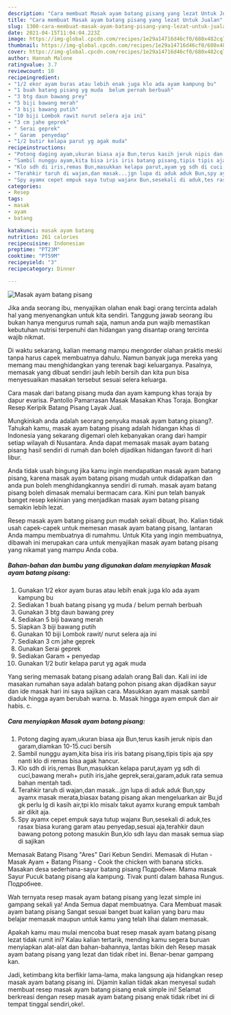 ```yaml
---
description: "Cara membuat Masak ayam batang pisang yang lezat Untuk Jualan"
title: "Cara membuat Masak ayam batang pisang yang lezat Untuk Jualan"
slug: 1300-cara-membuat-masak-ayam-batang-pisang-yang-lezat-untuk-jualan
date: 2021-04-15T11:04:04.223Z
image: https://img-global.cpcdn.com/recipes/1e29a14716d46cf0/680x482cq70/masak-ayam-batang-pisang-foto-resep-utama.jpg
thumbnail: https://img-global.cpcdn.com/recipes/1e29a14716d46cf0/680x482cq70/masak-ayam-batang-pisang-foto-resep-utama.jpg
cover: https://img-global.cpcdn.com/recipes/1e29a14716d46cf0/680x482cq70/masak-ayam-batang-pisang-foto-resep-utama.jpg
author: Hannah Malone
ratingvalue: 3.7
reviewcount: 10
recipeingredient:
- "1/2 ekor ayam buras atau lebih enak juga klo ada ayam kampung bu"
- "1 buah batang pisang yg muda  belum pernah berbuah"
- "3 btg daun bawang prey"
- "5 biji bawang merah"
- "3 biji bawang putih"
- "10 biji Lombok rawit nurut selera aja ini"
- "3 cm jahe geprek"
- " Serai geprek"
- " Garam  penyedap"
- "1/2 butir kelapa parut yg agak muda"
recipeinstructions:
- "Potong daging ayam,ukuran biasa aja Bun,terus kasih jeruk nipis dan garam,diamkan 10-15.cuci bersih"
- "Sambil nunggu ayam,kita bisa iris iris batang pisang,tipis tipis aja spy nanti klo di remas bisa agak hancur."
- "Klo sdh di iris,remas Bun,masukkan kelapa parut,ayam yg sdh di cuci,bawang merah+ putih iris,jahe geprek,serai,garam,aduk rata semua bahan mentah tadi."
- "Terahkir taruh di wajan,dan masak...jgn lupa di aduk aduk Bun,spy ayamx masak merata,biasax batang pisang akan mengeluarkan air Bu,jd gk perlu lg di kasih air,tpi klo misalx takut ayamx kurang empuk tambah air dikit aja."
- "Spy ayamx cepet empuk saya tutup wajanx Bun,sesekali di aduk,tes rasax biasa kurang garam atau penyedap,sesuai aja,terahkir daun bawang potong potong masukin Bun,klo sdh layu dan masak semua siap di sajikan"
categories:
- Resep
tags:
- masak
- ayam
- batang

katakunci: masak ayam batang 
nutrition: 261 calories
recipecuisine: Indonesian
preptime: "PT23M"
cooktime: "PT59M"
recipeyield: "3"
recipecategory: Dinner

---
```



![Masak ayam batang pisang](https://img-global.cpcdn.com/recipes/1e29a14716d46cf0/680x482cq70/masak-ayam-batang-pisang-foto-resep-utama.jpg)

Jika anda seorang ibu, menyajikan olahan enak bagi orang tercinta adalah hal yang menyenangkan untuk kita sendiri. Tanggung jawab seorang ibu bukan hanya mengurus rumah saja, namun anda pun wajib memastikan kebutuhan nutrisi terpenuhi dan hidangan yang disantap orang tercinta wajib nikmat.

Di waktu  sekarang, kalian memang mampu mengorder olahan praktis meski tanpa harus capek membuatnya dahulu. Namun banyak juga mereka yang memang mau menghidangkan yang terenak bagi keluarganya. Pasalnya, memasak yang dibuat sendiri jauh lebih bersih dan kita pun bisa menyesuaikan masakan tersebut sesuai selera keluarga. 

Cara masak dari batang pisang muda dan ayam kampung khas toraja by dapur evarisa. Pantollo Pamarrasan Masak Masakan Khas Toraja. Bongkar Resep Keripik Batang Pisang Layak Jual.

Mungkinkah anda adalah seorang penyuka masak ayam batang pisang?. Tahukah kamu, masak ayam batang pisang adalah hidangan khas di Indonesia yang sekarang digemari oleh kebanyakan orang dari hampir setiap wilayah di Nusantara. Anda dapat memasak masak ayam batang pisang hasil sendiri di rumah dan boleh dijadikan hidangan favorit di hari libur.

Anda tidak usah bingung jika kamu ingin mendapatkan masak ayam batang pisang, karena masak ayam batang pisang mudah untuk didapatkan dan anda pun boleh menghidangkannya sendiri di rumah. masak ayam batang pisang boleh dimasak memalui bermacam cara. Kini pun telah banyak banget resep kekinian yang menjadikan masak ayam batang pisang semakin lebih lezat.

Resep masak ayam batang pisang pun mudah sekali dibuat, lho. Kalian tidak usah capek-capek untuk memesan masak ayam batang pisang, lantaran Anda mampu membuatnya di rumahmu. Untuk Kita yang ingin membuatnya, dibawah ini merupakan cara untuk menyajikan masak ayam batang pisang yang nikamat yang mampu Anda coba.

<!--inarticleads1-->

##### Bahan-bahan dan bumbu yang digunakan dalam menyiapkan Masak ayam batang pisang:

1. Gunakan 1/2 ekor ayam buras atau lebih enak juga klo ada ayam kampung bu
1. Sediakan 1 buah batang pisang yg muda / belum pernah berbuah
1. Gunakan 3 btg daun bawang prey
1. Sediakan 5 biji bawang merah
1. Siapkan 3 biji bawang putih
1. Gunakan 10 biji Lombok rawit/ nurut selera aja ini
1. Sediakan 3 cm jahe geprek
1. Gunakan  Serai geprek
1. Sediakan  Garam + penyedap
1. Gunakan 1/2 butir kelapa parut yg agak muda


Yang sering memasak batang pisang adalah orang Bali dan. Kali ini ide masakan rumahan saya adalah batang pohon pisang akan dijadikan sayur dan ide masak hari ini saya sajikan cara. Masukkan ayam masak sambil diaduk hingga ayam berubah warna. b. Masak hingga ayam empuk dan air habis. c. 

<!--inarticleads2-->

##### Cara menyiapkan Masak ayam batang pisang:

1. Potong daging ayam,ukuran biasa aja Bun,terus kasih jeruk nipis dan garam,diamkan 10-15.cuci bersih
1. Sambil nunggu ayam,kita bisa iris iris batang pisang,tipis tipis aja spy nanti klo di remas bisa agak hancur.
1. Klo sdh di iris,remas Bun,masukkan kelapa parut,ayam yg sdh di cuci,bawang merah+ putih iris,jahe geprek,serai,garam,aduk rata semua bahan mentah tadi.
1. Terahkir taruh di wajan,dan masak...jgn lupa di aduk aduk Bun,spy ayamx masak merata,biasax batang pisang akan mengeluarkan air Bu,jd gk perlu lg di kasih air,tpi klo misalx takut ayamx kurang empuk tambah air dikit aja.
1. Spy ayamx cepet empuk saya tutup wajanx Bun,sesekali di aduk,tes rasax biasa kurang garam atau penyedap,sesuai aja,terahkir daun bawang potong potong masukin Bun,klo sdh layu dan masak semua siap di sajikan


Memasak Batang Pisang &#34;Ares&#34; Dari Kebun Sendiri. Memasak di Hutan - Masak Ayam + Batang Pisang - Cook the chicken with banana sticks. Masakan desa sederhana-sayur batang pisang Подробнее. Mama masak Sayur Pucuk batang pisang ala kampung. Tivak punti dalam bahasa Rungus. Подробнее. 

Wah ternyata resep masak ayam batang pisang yang lezat simple ini gampang sekali ya! Anda Semua dapat membuatnya. Cara Membuat masak ayam batang pisang Sangat sesuai banget buat kalian yang baru mau belajar memasak maupun untuk kamu yang telah lihai dalam memasak.

Apakah kamu mau mulai mencoba buat resep masak ayam batang pisang lezat tidak rumit ini? Kalau kalian tertarik, mending kamu segera buruan menyiapkan alat-alat dan bahan-bahannya, lantas bikin deh Resep masak ayam batang pisang yang lezat dan tidak ribet ini. Benar-benar gampang kan. 

Jadi, ketimbang kita berfikir lama-lama, maka langsung aja hidangkan resep masak ayam batang pisang ini. Dijamin kalian tiidak akan menyesal sudah membuat resep masak ayam batang pisang enak simple ini! Selamat berkreasi dengan resep masak ayam batang pisang enak tidak ribet ini di tempat tinggal sendiri,oke!.

